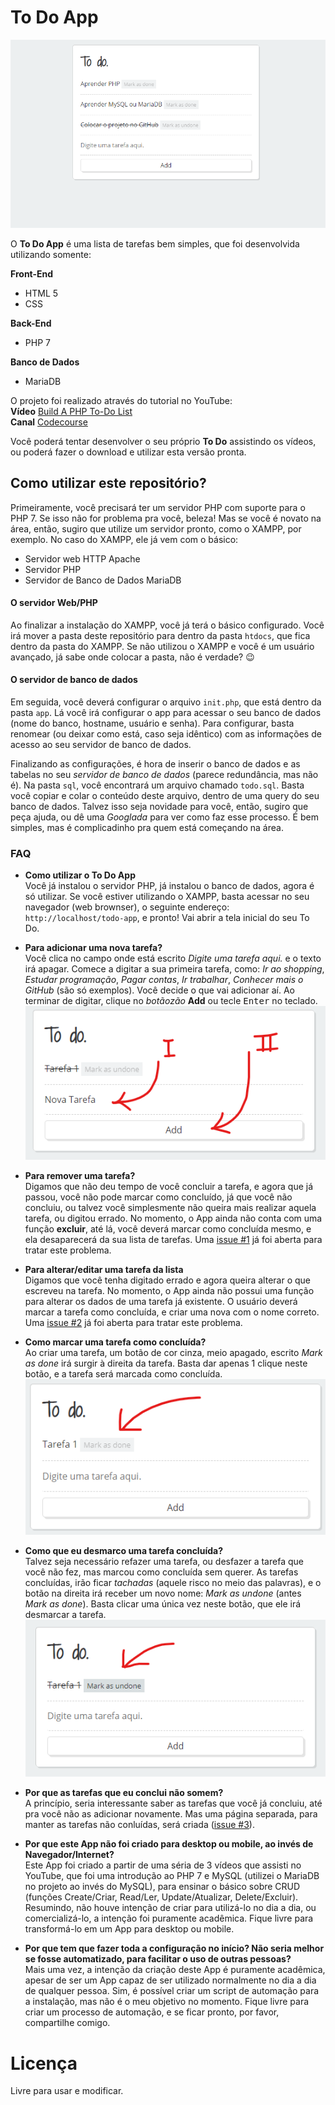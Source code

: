 # To Do App

![To-Do List](/img/tela-inicial.png)

O **To Do App** é uma lista de tarefas bem simples, que foi desenvolvida utilizando somente:  

**Front-End**  
  - HTML 5
  - CSS

**Back-End**  
  - PHP 7

**Banco de Dados**  
  - MariaDB

O projeto foi realizado através do tutorial no YouTube:  
**Vídeo** [Build A PHP To-Do List](https://www.youtube.com/watch?v=wt3txKJCh-4)  
**Canal** [Codecourse](https://www.youtube.com/user/phpacademy)  

Você poderá tentar desenvolver o seu próprio **To Do** assistindo os vídeos, ou poderá fazer o download e utilizar esta versão pronta.

## Como utilizar este repositório?
Primeiramente, você precisará ter um servidor PHP com suporte para o PHP 7. Se isso não for problema pra você, beleza! Mas se você é novato na área, então, sugiro que utilize um servidor pronto, como o XAMPP, por exemplo. No caso do XAMPP, ele já vem com o básico:
- Servidor web HTTP Apache
- Servidor PHP
- Servidor de Banco de Dados MariaDB

#### O servidor Web/PHP
Ao finalizar a instalação do XAMPP, você já terá o básico configurado. Você irá mover a pasta deste repositório para dentro da pasta ```htdocs```, que fica dentro da pasta do XAMPP. Se não utilizou o XAMPP e você é um usuário avançado, já sabe onde colocar a pasta, não é verdade?
:wink:

#### O servidor de banco de dados
Em seguida, você deverá configurar o arquivo ```init.php```, que está dentro da pasta ```app```. Lá você irá configurar o app para acessar o seu banco de dados (nome do banco, hostname, usuário e senha). Para configurar, basta renomear (ou deixar como está, caso seja idêntico) com as informações de acesso ao seu servidor de banco de dados.  

Finalizando as configurações, é hora de inserir o banco de dados e as tabelas no seu *servidor de banco de dados* (parece redundância, mas não é). Na pasta ```sql```, você encontrará um arquivo chamado ```todo.sql```. Basta você copiar e colar o conteúdo deste arquivo, dentro de uma query do seu banco de dados. Talvez isso seja novidade para você, então, sugiro que peça ajuda, ou dê uma *Googlada* para ver como faz esse processo. É bem simples, mas é complicadinho pra quem está começando na área.

### FAQ
- **Como utilizar o To Do App**  
  Você já instalou o servidor PHP, já instalou o banco de dados, agora é só utilizar. Se você estiver utilizando o XAMPP, basta acessar no seu navegador (web brownser), o seguinte endereço: ```http://localhost/todo-app```, e pronto! Vai abrir a tela inicial do seu To Do.  

- **Para adicionar uma nova tarefa?**  
    Você clica no campo onde está escrito *Digite uma tarefa aqui.* e o texto irá apagar. Comece a digitar a sua primeira tarefa, como: *Ir ao shopping*, *Estudar programação*, *Pagar contas*, *Ir trabalhar*, *Conhecer mais o GitHub* (são só exemplos). Você decide o que vai adicionar aí. Ao terminar de digitar, clique no *botãozão* **Add** ou tecle <kbd>Enter</kbd> no teclado.  
![Adicionar tarefa](/img/nova-tarefa.png)

- **Para remover uma tarefa?**  
  Digamos que não deu tempo de você concluir a tarefa, e agora que já passou, você não pode marcar como concluído, já que você não concluiu, ou talvez você simplesmente não queira mais realizar aquela tarefa, ou digitou errado. No momento, o App ainda não conta com uma função **excluir**, até lá, você deverá marcar como concluída mesmo, e ela desaparecerá da sua lista de tarefas.
  Uma [issue #1](https://github.com/brcmesquita/todo-app/issues/1) já foi aberta para tratar este problema.

- **Para alterar/editar uma tarefa da lista**  
  Digamos que você tenha digitado errado e agora queira alterar o que escreveu na tarefa. No momento, o App ainda não possui uma função para alterar os dados de uma tarefa já existente. O usuário deverá marcar a tarefa como concluída, e criar uma nova com o nome correto.
  Uma [issue #2](https://github.com/brcmesquita/todo-app/issues/2) já foi aberta para tratar este problema.

- **Como marcar uma tarefa como concluída?**  
  Ao criar uma tarefa, um botão de cor cinza, meio apagado, escrito *Mark as done* irá surgir à direita da tarefa. Basta dar apenas 1 clique neste botão, e a tarefa será marcada como concluída.  
  ![Marcar concluida](/img/marcar-concluido.png)

- **Como que eu desmarco uma tarefa concluída?**  
  Talvez seja necessário refazer uma tarefa, ou desfazer a tarefa que você não fez, mas marcou como concluída sem querer. As tarefas concluídas, irão ficar *tachadas* (aquele risco no meio das palavras), e o botão na direita irá receber um novo nome: *Mark as undone* (antes *Mark as done*). Basta clicar uma única vez neste botão, que ele irá desmarcar a tarefa.  
  ![Desmarcar concluida](/img/desmarcar-concluido.png)

- **Por que as tarefas que eu conclui não somem?**  
  A princípio, seria interessante saber as tarefas que você já concluiu, até pra você não as adicionar novamente. Mas uma página separada, para manter as tarefas não conluídas, será criada ([issue #3](https://github.com/brcmesquita/todo-app/issues/3)).

- **Por que este App não foi criado para desktop ou mobile, ao invés de Navegador/Internet?**  
  Este App foi criado a partir de uma séria de 3 vídeos que assisti no YouTube, que foi uma introdução ao PHP 7 e MySQL (utilizei o MariaDB no projeto ao invés do MySQL), para ensinar o básico sobre CRUD (funções Create/Criar, Read/Ler, Update/Atualizar, Delete/Excluir). Resumindo, não houve intenção de criar para utilizá-lo no dia a dia, ou comercializá-lo, a intenção foi puramente acadêmica. Fique livre para transformá-lo em um App para desktop ou mobile.

- **Por que tem que fazer toda a configuração no início? Não seria melhor se fosse automatizado, para facilitar o uso de outras pessoas?**  
  Mais uma vez, a intenção da criação deste App é puramente acadêmica, apesar de ser um App capaz de ser utilizado normalmente no dia a dia de qualquer pessoa. Sim, é possível criar um script de automação para a instalação, mas não é o meu objetivo no momento. Fique livre para criar um processo de automação, e se ficar pronto, por favor, compartilhe comigo.

# Licença
Livre para usar e modificar.


